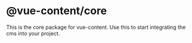 # @vue-content/core

This is the core package for vue-content. Use this to start integrating the cms into your project.